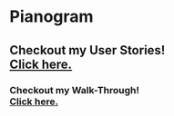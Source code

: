 # Pianogram

<h2>Checkout my User Stories!
<br>
<a href="planning/pseudo.md">Click here.</a></h2>

<h3>Checkout my Walk-Through!
<br>
<a href="https://youtu.be/Bt3NWxpw9t4">Click here.</a></h3>
